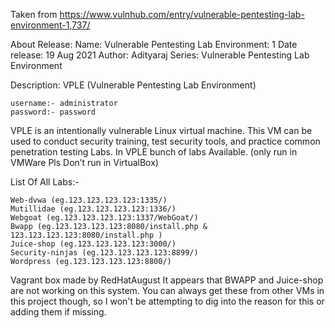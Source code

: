 Taken from https://www.vulnhub.com/entry/vulnerable-pentesting-lab-environment-1,737/ 

About Release:
    Name: Vulnerable Pentesting Lab Environment: 1
    Date release: 19 Aug 2021
    Author: Adityaraj
    Series: Vulnerable Pentesting Lab Environment

Description:
VPLE (Vulnerable Pentesting Lab Environment)

    username:- administrator
    password:- password

VPLE is an intentionally vulnerable Linux virtual machine. This VM can be used to conduct security training, test security tools, and practice common penetration testing Labs. In VPLE bunch of labs Available. (only run in VMWare Pls Don’t run in VirtualBox)

List Of All Labs:-

    Web-dvwa (eg.123.123.123.123:1335/)
    Mutillidae (eg.123.123.123.123:1336/)
    Webgoat (eg.123.123.123.123:1337/WebGoat/)
    Bwapp (eg.123.123.123.123:8080/install.php & 123.123.123.123:8080/install.php )
    Juice-shop (eg.123.123.123.123:3000/)
    Security-ninjas (eg.123.123.123.123:8899/)
    Wordpress (eg.123.123.123.123:8800/)

Vagrant box made by RedHatAugust
It appears that BWAPP  and Juice-shop are not working on this system. You can always get these from other VMs in this project though, so I won't be attempting to dig into the reason for this or adding them if missing.
